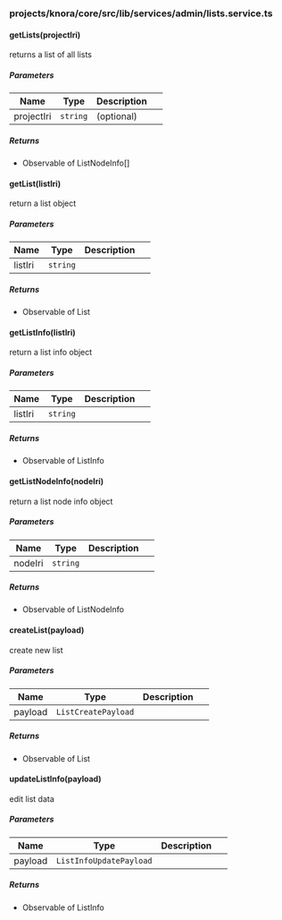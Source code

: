 ### projects/knora/core/src/lib/services/admin/lists.service.ts


#### getLists(projectIri) 

returns a list of all lists




##### Parameters

| Name | Type | Description |  |
| ---- | ---- | ----------- | -------- |
| projectIri | `string`  | (optional) | &nbsp; |




##### Returns


-  Observable of ListNodeInfo[]



#### getList(listIri) 

return a list object




##### Parameters

| Name | Type | Description |  |
| ---- | ---- | ----------- | -------- |
| listIri | `string`  |  | &nbsp; |




##### Returns


-  Observable of List



#### getListInfo(listIri) 

return a list info object




##### Parameters

| Name | Type | Description |  |
| ---- | ---- | ----------- | -------- |
| listIri | `string`  |  | &nbsp; |




##### Returns


-  Observable of ListInfo



#### getListNodeInfo(nodeIri) 

return a list node info object




##### Parameters

| Name | Type | Description |  |
| ---- | ---- | ----------- | -------- |
| nodeIri | `string`  |  | &nbsp; |




##### Returns


-  Observable of ListNodeInfo



#### createList(payload) 

create new list




##### Parameters

| Name | Type | Description |  |
| ---- | ---- | ----------- | -------- |
| payload | `ListCreatePayload`  |  | &nbsp; |




##### Returns


-  Observable of List



#### updateListInfo(payload) 

edit list data




##### Parameters

| Name | Type | Description |  |
| ---- | ---- | ----------- | -------- |
| payload | `ListInfoUpdatePayload`  |  | &nbsp; |




##### Returns


-  Observable of ListInfo




